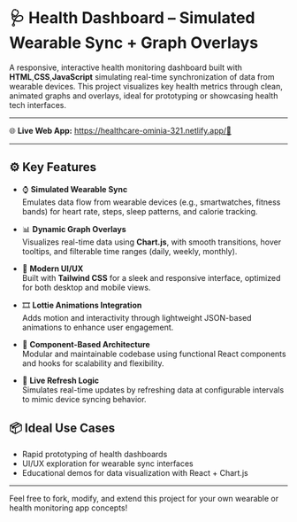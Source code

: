 # 🩺 Health Dashboard – Simulated Wearable Sync + Graph Overlays

A responsive, interactive health monitoring dashboard built with **HTML**,**CSS**,**JavaScript** simulating real-time synchronization of data from wearable devices. This project visualizes key health metrics through clean, animated graphs and overlays, ideal for prototyping or showcasing health tech interfaces.

---

🌐 **Live Web App:** https://healthcare-ominia-321.netlify.app/🚀

---

## ⚙️ Key Features

- ⌚ **Simulated Wearable Sync**  
  Emulates data flow from wearable devices (e.g., smartwatches, fitness bands) for heart rate, steps, sleep patterns, and calorie tracking.

- 📊 **Dynamic Graph Overlays**  
  Visualizes real-time data using **Chart.js**, with smooth transitions, hover tooltips, and filterable time ranges (daily, weekly, monthly).

- 🎨 **Modern UI/UX**  
  Built with **Tailwind CSS** for a sleek and responsive interface, optimized for both desktop and mobile views.

- 🎞️ **Lottie Animations Integration**  
  Adds motion and interactivity through lightweight JSON-based animations to enhance user engagement.

- 🧩 **Component-Based Architecture**  
  Modular and maintainable codebase using functional React components and hooks for scalability and flexibility.

- 🔁 **Live Refresh Logic**  
  Simulates real-time updates by refreshing data at configurable intervals to mimic device syncing behavior.

## 📦 Ideal Use Cases

- Rapid prototyping of health dashboards  
- UI/UX exploration for wearable sync interfaces  
- Educational demos for data visualization with React + Chart.js

---

Feel free to fork, modify, and extend this project for your own wearable or health monitoring app concepts!
